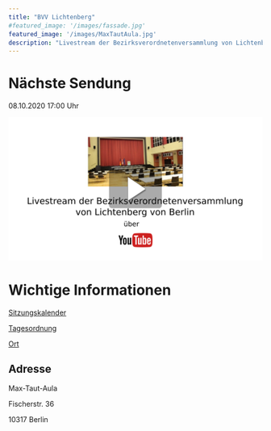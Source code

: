 ```yaml
---
title: "BVV Lichtenberg"
#featured_image: '/images/fassade.jpg'
featured_image: '/images/MaxTautAula.jpg'
description: "Livestream der Bezirksverordnetenversammlung von Lichtenberg von Berlin"
---
```


# Nächste Sendung

08.10.2020 17:00 Uhr

[![Livestream Lichtenberg](Thumbnail_Lichtenberg.png)](https://www.youtube.com/channel/UCaOI8pkMs0DKvg5XYX72KcQ)

# Wichtige Informationen
[Sitzungskalender](https://www.berlin.de/ba-lichtenberg/politik-und-verwaltung/bezirksverordnetenversammlung/online/si010.asp)

[Tagesordnung](https://www.berlin.de/ba-lichtenberg/politik-und-verwaltung/bezirksverordnetenversammlung/online/to010.asp?SILFDNR=4660)

[Ort](https://www.openstreetmap.de/karte.html?zoom=16&lat=52.51496&lon=13.47951&layers=00B0TT )

## Adresse

Max-Taut-Aula

Fischerstr. 36

10317 Berlin
